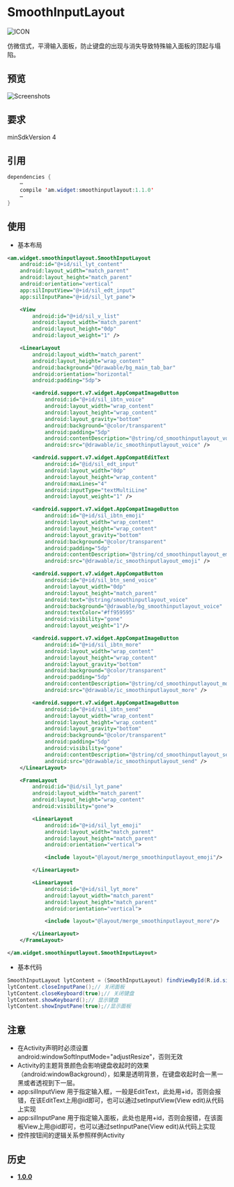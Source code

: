 # SmoothInputLayout
![ICON](https://raw.githubusercontent.com/AlexMofer/ProjectX/master/smoothinputlayout/icon.png)

仿微信式，平滑输入面板，防止键盘的出现与消失导致特殊输入面板的顶起与塌陷。
## 预览
![Screenshots](https://raw.githubusercontent.com/AlexMofer/ProjectX/master/smoothinputlayout/screenshots.gif)
## 要求
minSdkVersion 4
## 引用
```java
dependencies {
    ⋯
    compile 'am.widget:smoothinputlayout:1.1.0'
    ⋯
}
```
## 使用
- 基本布局
```xml
<am.widget.smoothinputlayout.SmoothInputLayout
    android:id="@+id/sil_lyt_content"
    android:layout_width="match_parent"
    android:layout_height="match_parent"
    android:orientation="vertical"
    app:silInputView="@+id/sil_edt_input"
    app:silInputPane="@+id/sil_lyt_pane">

    <View
        android:id="@+id/sil_v_list"
        android:layout_width="match_parent"
        android:layout_height="0dp"
        android:layout_weight="1" />

    <LinearLayout
        android:layout_width="match_parent"
        android:layout_height="wrap_content"
        android:background="@drawable/bg_main_tab_bar"
        android:orientation="horizontal"
        android:padding="5dp">

        <android.support.v7.widget.AppCompatImageButton
            android:id="@+id/sil_ibtn_voice"
            android:layout_width="wrap_content"
            android:layout_height="wrap_content"
            android:layout_gravity="bottom"
            android:background="@color/transparent"
            android:padding="5dp"
            android:contentDescription="@string/cd_smoothinputlayout_voice"
            android:src="@drawable/ic_smoothinputlayout_voice" />

        <android.support.v7.widget.AppCompatEditText
            android:id="@id/sil_edt_input"
            android:layout_width="0dp"
            android:layout_height="wrap_content"
            android:maxLines="4"
            android:inputType="textMultiLine"
            android:layout_weight="1" />

        <android.support.v7.widget.AppCompatImageButton
            android:id="@+id/sil_ibtn_emoji"
            android:layout_width="wrap_content"
            android:layout_height="wrap_content"
            android:layout_gravity="bottom"
            android:background="@color/transparent"
            android:padding="5dp"
            android:contentDescription="@string/cd_smoothinputlayout_emoji"
            android:src="@drawable/ic_smoothinputlayout_emoji" />

        <android.support.v7.widget.AppCompatButton
            android:id="@+id/sil_btn_send_voice"
            android:layout_width="0dp"
            android:layout_height="match_parent"
            android:text="@string/smoothinputlayout_voice"
            android:background="@drawable/bg_smoothinputlayout_voice"
            android:textColor="#ff959595"
            android:visibility="gone"
            android:layout_weight="1"/>

        <android.support.v7.widget.AppCompatImageButton
            android:id="@+id/sil_ibtn_more"
            android:layout_width="wrap_content"
            android:layout_height="wrap_content"
            android:layout_gravity="bottom"
            android:background="@color/transparent"
            android:padding="5dp"
            android:contentDescription="@string/cd_smoothinputlayout_more"
            android:src="@drawable/ic_smoothinputlayout_more" />

        <android.support.v7.widget.AppCompatImageButton
            android:id="@+id/sil_ibtn_send"
            android:layout_width="wrap_content"
            android:layout_height="wrap_content"
            android:layout_gravity="bottom"
            android:background="@color/transparent"
            android:padding="5dp"
            android:visibility="gone"
            android:contentDescription="@string/cd_smoothinputlayout_send"
            android:src="@drawable/ic_smoothinputlayout_send" />
    </LinearLayout>

    <FrameLayout
        android:id="@id/sil_lyt_pane"
        android:layout_width="match_parent"
        android:layout_height="wrap_content"
        android:visibility="gone">

        <LinearLayout
            android:id="@+id/sil_lyt_emoji"
            android:layout_width="match_parent"
            android:layout_height="match_parent"
            android:orientation="vertical">

            <include layout="@layout/merge_smoothinputlayout_emoji"/>

        </LinearLayout>

        <LinearLayout
            android:id="@+id/sil_lyt_more"
            android:layout_width="match_parent"
            android:layout_height="match_parent"
            android:orientation="vertical">

            <include layout="@layout/merge_smoothinputlayout_more"/>

        </LinearLayout>
    </FrameLayout>

</am.widget.smoothinputlayout.SmoothInputLayout>
```
- 基本代码
```java
SmoothInputLayout lytContent = (SmoothInputLayout) findViewById(R.id.sil_lyt_content);
lytContent.closeInputPane();// 关闭面板
lytContent.closeKeyboard(true);// 关闭键盘
lytContent.showKeyboard();// 显示键盘
lytContent.showInputPane(true);//显示面板
```
## 注意
- 在Activity声明时必须设置android:windowSoftInputMode="adjustResize"，否则无效
- Activity的主题背景颜色会影响键盘收起时的效果（android:windowBackground），如果是透明背景，在键盘收起时会一黑一黑或者透视到下一层。
- app:silInputView 用于指定输入框，一般是EditText，此处用+id，否则会报错，在该EditText上用@id即可，也可以通过setInputView(View edit)从代码上实现
- app:silInputPane 用于指定输入面板，此处也是用+id，否则会报错，在该面板View上用@id即可，也可以通过setInputPane(View edit)从代码上实现
- 控件按钮间的逻辑关系参照样例Activity

## 历史
- [**1.0.0**](https://bintray.com/alexmofer/maven/SmoothInputLayout/1.0.0)